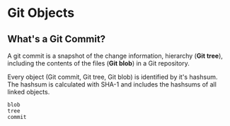 # Git Objects

## What's a Git Commit?

A git commit is a snapshot of the change information, hierarchy (**Git tree**),
including the contents of the files (**Git blob**) in a Git repository.

Every object (Git commit, Git tree, Git blob) is identified by it's hashsum.
The hashsum is calculated with SHA-1 and includes the hashsums of all linked
objects.


```{toctree}
blob
tree
commit
```
